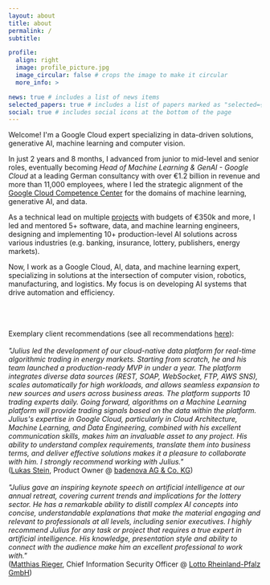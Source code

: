```yaml
---
layout: about
title: about
permalink: /
subtitle:

profile:
  align: right
  image: profile_picture.jpg
  image_circular: false # crops the image to make it circular
  more_info: >

news: true # includes a list of news items
selected_papers: true # includes a list of papers marked as "selected={true}"
social: true # includes social icons at the bottom of the page
---
```



Welcome! I'm a Google Cloud expert specializing in data-driven solutions, generative AI, machine learning and computer vision.

In just 2 years and 8 months, I advanced from junior to mid-level and senior roles, eventually becoming *Head of Machine Learning & GenAI - Google Cloud*  at a leading German consultancy with over €1.2 billion in revenue and more than 11,000 employees, where I led the strategic alignment of the [Google Cloud Competence Center](https://www.adesso.de/en/technologies/google/adesso-and-google-cloud.jsp) for the domains of machine learning, generative AI, and data. 

As a technical lead on multiple [projects](/_projects/) with budgets of €350k and more, I led and mentored 5+ software, data, and machine learning engineers, designing and implementing 10+ production-level AI solutions across various industries (e.g. banking, insurance, lottery, publishers, energy markets).

Now, I work as a Google Cloud, AI, data, and machine learning expert, specializing in solutions at the intersection of computer vision, robotics, manufacturing, and logistics. My focus is on developing AI systems that drive automation and efficiency. 


<br><br><br>
Exemplary client recommendations (see all recommendations [here](https://www.linkedin.com/in/jh91/details/recommendations/)):<br><br>
_"Julius led the development of our cloud-native data platform for real-time algorithmic trading in energy markets. Starting from scratch, he and his team launched a production-ready MVP in under a year. The platform integrates diverse data sources (REST, SOAP, WebSocket, FTP, AWS SNS), scales automatically for high workloads, and allows seamless expansion to new sources and users across business areas.
The platform supports 10 trading experts daily. Going forward, algorithms on a Machine Learning platform will provide trading signals based on the data within the platform.
Julius's expertise in Google Cloud, particularly in Cloud Architecture, Machine Learning, and Data Engineering, combined with his excellent communication skills, makes him an invaluable asset to any project. His ability to understand complex requirements, translate them into business terms, and deliver effective solutions makes it a pleasure to collaborate with him.
I strongly recommend working with Julius."_ <br>([Lukas Stein](https://www.linkedin.com/in/lukas-stein/), Product Owner @ [badenova AG & Co. KG](https://www.badenova.de/))
<br><br>
_"Julius gave an inspiring keynote speech on artificial intelligence at our annual retreat, covering current trends and implications for the lottery sector.
He has a remarkable ability to distill complex AI concepts into concise, understandable explanations that make the material engaging and relevant to professionals at all levels, including senior executives.
I highly recommend Julius for any task or project that requires a true expert in artificial intelligence. His knowledge, presentation style and ability to connect with the audience make him an excellent professional to work with."_ <br>([Matthias Rieger](https://www.linkedin.com/in/matthias-rieger-8ba731248/), Chief Information Security Officer @ [Lotto Rheinland-Pfalz GmbH](https://www.lotto-rlp.de/))
<!-- <br><br>
_"TBD."_ <br>([Oliver Gatnar](https://www.linkedin.com/in/matthias-rieger-8ba731248/), Associate Consultant @ [adesso SE](https://www.adesso.de/))
<br><br>
#TODO -->